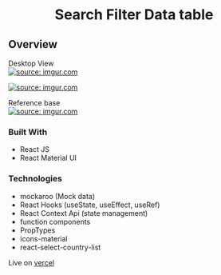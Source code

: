 <!-- Please update value in the {}  -->

<h1 align="center">Search Filter Data table</h1>

<!-- OVERVIEW -->

## Overview

<div>
Desktop View <br>
<a href="https://imgur.com/Waz9k4S"><img src="https://i.imgur.com/Waz9k4S.jpg" title="source: imgur.com" /></a>
</div>

<a href="https://media.giphy.com/media/LITwuikuc80bsLufPR/giphy.gif"><img src="https://media3.giphy.com/media/LITwuikuc80bsLufPR/giphy.gif?cid=790b7611d4fdafe6f5b8f0dff9355f426f57dbb6543a9c85&rid=giphy.gif&ct=g" title="source: imgur.com" /></a>

<!-- Mobile View <br>
<a href=""><img src="" title="source: imgur.com" /></a> -->

</div>
<div>
Reference base <br>
<a href="https://imgur.com/qVc9tay"><img src="https://i.imgur.com/qVc9tay.png" title="source: imgur.com" /></a>
</div>

### Built With

- React JS
- React Material UI

### Technologies

- mockaroo (Mock data)
- React Hooks (useState, useEffect, useRef)
- React Context Api (state management)
- function components
- PropTypes
- icons-material
- react-select-country-list

Live on [vercel](https://search-filter-datatable.vercel.app/)
